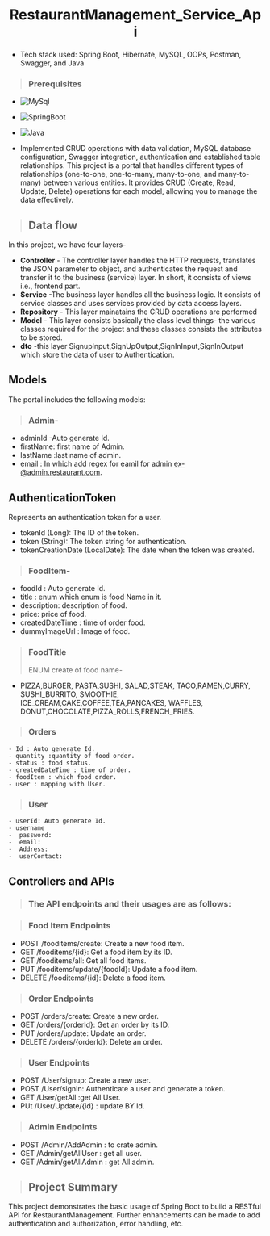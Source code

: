 <h1 align="center"> RestaurantManagement_Service_Api </h1>

* Tech stack used: Spring Boot, Hibernate, MySQL, OOPs, Postman, Swagger, and Java
>### Prerequisites
* ![MySql](https://img.shields.io/badge/DBMS-MYSQL%205.7%20or%20Higher-red)
* ![SpringBoot](https://img.shields.io/badge/Framework-SpringBoot-green)


* ![Java](https://img.shields.io/badge/Language-Java%208%20or%20higher-yellow)

* Implemented CRUD operations with data validation, MySQL database configuration,
  Swagger integration, authentication and established table relationships.
  This project is a portal that handles different types of relationships (one-to-one, one-to-many, many-to-one, and many-to-many) between various entities. It provides CRUD (Create, Read, Update, Delete) operations for each model, allowing you to manage the data effectively.

>## Data flow
In this project, we have four layers-
* **Controller** - The controller layer handles the HTTP requests, translates the JSON parameter to object, and authenticates the request and transfer it to the business (service) layer. In short, it consists of views i.e., frontend part.
* **Service** -The business layer handles all the business logic. It consists of service classes and uses services provided by data access layers.
* **Repository** - This layer mainatains the CRUD operations are performed
* **Model** - This layer consists basically the class level things- the various classes required for the project and these classes consists the attributes to be stored.
* **dto** -this layer SignupInput,SignUpOutput,SignInInput,SignInOutput which store the data of user to Authentication.

## Models
The portal includes the following models:

>### Admin-
- adminId -Auto generate Id.
- firstName: first name of Admin.
- lastName :last name of admin.
- email : In which add regex for eamil for admin ex-@admin.restaurant.com.

## AuthenticationToken
Represents an authentication token for a user.

- tokenId (Long): The ID of the token.
- token (String): The token string for authentication.
- tokenCreationDate (LocalDate): The date when the token was created.

>### FoodItem-
- foodId : Auto generate Id.
- title : enum which enum is food Name in it.
- description: description of food.
- price: price of food.
- createdDateTime : time of order food.
- dummyImageUrl : Image of food.

>### FoodTitle
> ENUM create of food name-

- PIZZA,BURGER, PASTA,SUSHI, SALAD,STEAK, TACO,RAMEN,CURRY,
  SUSHI_BURRITO, SMOOTHIE, ICE_CREAM,CAKE,COFFEE,TEA,PANCAKES,
  WAFFLES, DONUT,CHOCOLATE,PIZZA_ROLLS,FRENCH_FRIES.

>### Orders
    - Id : Auto generate Id.
    - quantity :quantity of food order.
    - status : food status.
    - createdDateTime : time of order.
    - foodItem : which food order.
    - user : mapping with User.

>### User
    - userId: Auto generate Id.
    - username
    -  password:
    -  email:
    -  Address:
    -  userContact:


## Controllers and APIs
>### The API endpoints and their usages are as follows:

>### Food Item Endpoints
-  POST /fooditems/create: Create a new food item.
-  GET /fooditems/{id}: Get a food item by its ID.
-  GET /fooditems/all: Get all food items.
-  PUT /fooditems/update/{foodId}: Update a food item.
-  DELETE /fooditems/{id}: Delete a food item.

>### Order Endpoints
-  POST /orders/create: Create a new order.
-  GET /orders/{orderId}: Get an order by its ID.
-  PUT /orders/update: Update an order.
-  DELETE /orders/{orderId}: Delete an order.

>### User Endpoints
-  POST /User/signup: Create a new user.
-  POST /User/signIn: Authenticate a user and generate a token.
-  GET /User/getAll :get All User.
-  PUt /User/Update/{id} : update BY Id.

>### Admin Endpoints
- POST /Admin/AddAdmin : to crate admin.
- GET /Admin/getAllUser :  get all user.
- GET /Admin/getAllAdmin : get All admin.

>## Project Summary
This project demonstrates the basic usage of Spring Boot  to build a RESTful API for RestaurantManagement. Further enhancements can be made to add authentication and authorization, error handling, etc.

